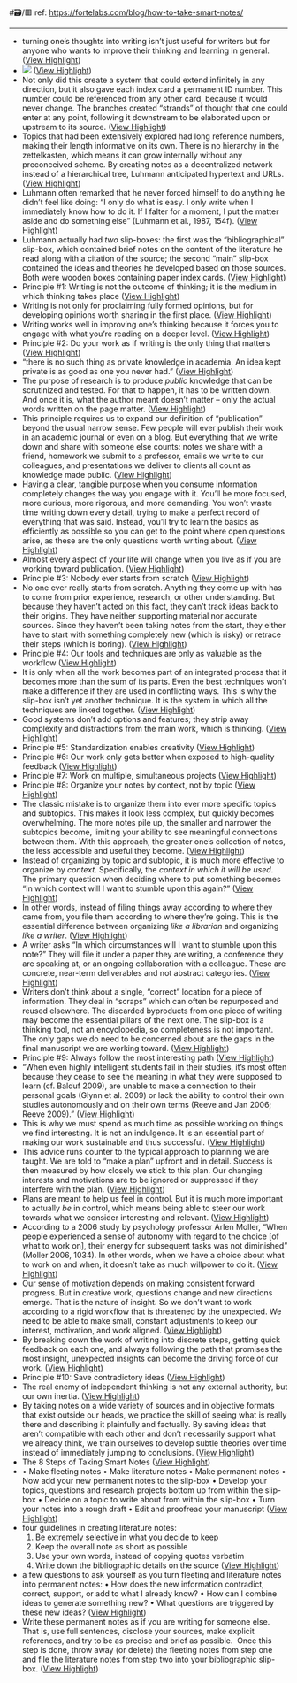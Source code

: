 #🗃/🟥 
ref: 
https://fortelabs.com/blog/how-to-take-smart-notes/

---

- turning one’s thoughts into writing isn’t just useful for writers but for anyone who wants to improve their thinking and learning in general. ([View Highlight](https://read.readwise.io/read/01gpq9f0zzy5mrbs4vaykz1syr))
- ![](https://i0.wp.com/fortelabs.com/wp-content/uploads/2020/02/unnamed-1-1.png?resize=512%2C233&ssl=1) ([View Highlight](https://read.readwise.io/read/01gpq9mj47q44h1vy5tqrtjaxr))
- Not only did this create a system that could extend infinitely in any direction, but it also gave each index card a permanent ID number. This number could be referenced from any other card, because it would never change. The branches created “strands” of thought that one could enter at any point, following it downstream to be elaborated upon or upstream to its source. ([View Highlight](https://read.readwise.io/read/01gpqa4bxf0pf0ee3c22gbje5m))
- Topics that had been extensively explored had long reference numbers, making their length informative on its own. There is no hierarchy in the zettelkasten, which means it can grow internally without any preconceived scheme. By creating notes as a decentralized network instead of a hierarchical tree, Luhmann anticipated hypertext and URLs. ([View Highlight](https://read.readwise.io/read/01gpqa74epyjtfj78shj7ks7xb))
- Luhmann often remarked that he never forced himself to do anything he didn’t feel like doing: “I only do what is easy. I only write when I immediately know how to do it. If I falter for a moment, I put the matter aside and do something else” (Luhmann et al., 1987, 154f). ([View Highlight](https://read.readwise.io/read/01gpqa93pb78g1d31ssapbhm2j))
- Luhmann actually had *two* slip-boxes: the first was the “bibliographical” slip-box, which contained brief notes on the content of the literature he read along with a citation of the source; the second “main” slip-box contained the ideas and theories he developed based on those sources. Both were wooden boxes containing paper index cards. ([View Highlight](https://read.readwise.io/read/01gpqf1xdqm8dzfqfb66xvt3qj))
- Principle #1: Writing is not the outcome of thinking; it is the medium in which thinking takes place ([View Highlight](https://read.readwise.io/read/01gpqa9qtzk635ta2cbjgr5y3s))
- Writing is not only for proclaiming fully formed opinions, but for developing opinions worth sharing in the first place. ([View Highlight](https://read.readwise.io/read/01gpqaankbbry0kqc6shetygwb))
- Writing works well in improving one’s thinking because it forces you to engage with what you’re reading on a deeper level. ([View Highlight](https://read.readwise.io/read/01gpqab7pgn488s8fmnqrkf7k0))
- Principle #2: Do your work as if writing is the only thing that matters ([View Highlight](https://read.readwise.io/read/01gpqac48cmwsca1k141d5t21d))
- “there is no such thing as private knowledge in academia. An idea kept private is as good as one you never had.” ([View Highlight](https://read.readwise.io/read/01gpqactqcr87kjgk24b1mn47a))
- The purpose of research is to produce *public* knowledge that can be scrutinized and tested. For that to happen, it has to be written down. And once it is, what the author meant doesn’t matter – only the actual words written on the page matter. ([View Highlight](https://read.readwise.io/read/01gpqadasr986zh7bhcypfbk0b))
- This principle requires us to expand our definition of “publication” beyond the usual narrow sense. Few people will ever publish their work in an academic journal or even on a blog. But everything that we write down and share with someone else counts: notes we share with a friend, homework we submit to a professor, emails we write to our colleagues, and presentations we deliver to clients all count as knowledge made public. ([View Highlight](https://read.readwise.io/read/01gpqaevaxegd7gcy4r8wyhyj8))
- Having a clear, tangible purpose when you consume information completely changes the way you engage with it. You’ll be more focused, more curious, more rigorous, and more demanding. You won’t waste time writing down every detail, trying to make a perfect record of everything that was said. Instead, you’ll try to learn the basics as efficiently as possible so you can get to the point where open questions arise, as these are the only questions worth writing about. ([View Highlight](https://read.readwise.io/read/01gpqafaghrrp1n15x8bk9ty0g))
- Almost every aspect of your life will change when you live as if you are working toward publication. ([View Highlight](https://read.readwise.io/read/01gpqafq00t6b9a99e8q3wb0h9))
- Principle #3: Nobody ever starts from scratch ([View Highlight](https://read.readwise.io/read/01gpqagwv2k6etbs5qt4qd1zqv))
- No one ever really starts from scratch. Anything they come up with has to come from prior experience, research, or other understanding. But because they haven’t acted on this fact, they can’t track ideas back to their origins. They have neither supporting material nor accurate sources. Since they haven’t been taking notes from the start, they either have to start with something completely new (which is risky) or retrace their steps (which is boring). ([View Highlight](https://read.readwise.io/read/01gpqangmv60kzmpc64dth2yqy))
- Principle #4: Our tools and techniques are only as valuable as the workflow ([View Highlight](https://read.readwise.io/read/01gpqaqttfpmw69hrdqk9rf6ee))
- It is only when all the work becomes part of an integrated process that it becomes more than the sum of its parts. Even the best techniques won’t make a difference if they are used in conflicting ways. This is why the slip-box isn’t yet another technique. It is the system in which all the techniques are linked together. ([View Highlight](https://read.readwise.io/read/01gpqarvqzvb9ra4p4c5yxnrtq))
- Good systems don’t add options and features; they strip away complexity and distractions from the main work, which is thinking. ([View Highlight](https://read.readwise.io/read/01gpqas8ezgww0f6zxbg402prn))
- Principle #5: Standardization enables creativity ([View Highlight](https://read.readwise.io/read/01gpqas9kfa0bybhepzh02y656))
- Principle #6: Our work only gets better when exposed to high-quality feedback ([View Highlight](https://read.readwise.io/read/01gpqavzdahgzsn4b5cya1xxnm))
- Principle #7: Work on multiple, simultaneous projects ([View Highlight](https://read.readwise.io/read/01gpqb152btdnc9v5rtqxp44mt))
- Principle #8: Organize your notes by context, not by topic ([View Highlight](https://read.readwise.io/read/01gpqbtcby6kr33gy74j5w2wer))
- The classic mistake is to organize them into ever more specific topics and subtopics. This makes it look less complex, but quickly becomes overwhelming. The more notes pile up, the smaller and narrower the subtopics become, limiting your ability to see meaningful connections between them. With this approach, the greater one’s collection of notes, the less accessible and useful they become. ([View Highlight](https://read.readwise.io/read/01gpqc219hmj40j3ppwwq6w04g))
- Instead of organizing by topic and subtopic, it is much more effective to organize by *context*. Specifically, the *context in which it will be used*. The primary question when deciding where to put something becomes “In which context will I want to stumble upon this again?” ([View Highlight](https://read.readwise.io/read/01gpqc26zqdwdd5cfd2qv3w4rj))
- In other words, instead of filing things away according to where they came from, you file them according to where they’re going. This is the essential difference between organizing *like a librarian* and organizing *like a writer*. ([View Highlight](https://read.readwise.io/read/01gpqc2acfkdgmj6n85jz3nscr))
- A writer asks “In which circumstances will I want to stumble upon this note?” They will file it under a paper they are writing, a conference they are speaking at, or an ongoing collaboration with a colleague. These are concrete, near-term deliverables and not abstract categories. ([View Highlight](https://read.readwise.io/read/01gpqc50nncgnbpnd7s6hf8zch))
- Writers don’t think about a single, “correct” location for a piece of information. They deal in “scraps” which can often be repurposed and reused elsewhere. The discarded byproducts from one piece of writing may become the essential pillars of the next one. The slip-box is a thinking tool, not an encyclopedia, so completeness is not important. The only gaps we do need to be concerned about are the gaps in the final manuscript we are working toward. ([View Highlight](https://read.readwise.io/read/01gpqc8deegk55cb15njwc5zph))
- Principle #9: Always follow the most interesting path ([View Highlight](https://read.readwise.io/read/01gpqc98ptm5gnv1avs74cv7q5))
- “When even highly intelligent students fail in their studies, it’s most often because they cease to see the meaning in what they were supposed to learn (cf. Balduf 2009), are unable to make a connection to their personal goals (Glynn et al. 2009) or lack the ability to control their own studies autonomously and on their own terms (Reeve and Jan 2006; Reeve 2009).” ([View Highlight](https://read.readwise.io/read/01gpqc9zzw2kvr9vx61zestkey))
- This is why we must spend as much time as possible working on things we find interesting. It is not an indulgence. It is an essential part of making our work sustainable and thus successful. ([View Highlight](https://read.readwise.io/read/01gpqca9fgm057w0xsh0vy4rwk))
- This advice runs counter to the typical approach to planning we are taught. We are told to “make a plan” upfront and in detail. Success is then measured by how closely we stick to this plan. Our changing interests and motivations are to be ignored or suppressed if they interfere with the plan. ([View Highlight](https://read.readwise.io/read/01gpqcax3j087cgmw15pp2p7q6))
- Plans are meant to help us feel in control. But it is much more important to actually *be* in control, which means being able to steer our work towards what we consider interesting and relevant. ([View Highlight](https://read.readwise.io/read/01gpqcbev2hf3eehwtdcaccc8g))
- According to a 2006 study by psychology professor Arlen Moller, “When people experienced a sense of autonomy with regard to the choice [of what to work on], their energy for subsequent tasks was not diminished” (Moller 2006, 1034). In other words, when we have a choice about what to work on and when, it doesn’t take as much willpower to do it. ([View Highlight](https://read.readwise.io/read/01gpqcc1f6755j68aa9qpwvhqj))
- Our sense of motivation depends on making consistent forward progress. But in creative work, questions change and new directions emerge. That is the nature of insight. So we don’t want to work according to a rigid workflow that is threatened by the unexpected. We need to be able to make small, constant adjustments to keep our interest, motivation, and work aligned. ([View Highlight](https://read.readwise.io/read/01gpqcdz95xdxxn9277mz4cy7s))
- By breaking down the work of writing into discrete steps, getting quick feedback on each one, and always following the path that promises the most insight, unexpected insights can become the driving force of our work. ([View Highlight](https://read.readwise.io/read/01gpqce7rdvejq13sped0ttxmz))
- Principle #10: Save contradictory ideas ([View Highlight](https://read.readwise.io/read/01gpqceg4zwej1xfayh7rwqfz3))
- The real enemy of independent thinking is not any external authority, but our own inertia. ([View Highlight](https://read.readwise.io/read/01gpqck7dn584m58f0m45nm069))
- By taking notes on a wide variety of sources and in objective formats that exist outside our heads, we practice the skill of seeing what is really there and describing it plainfully and factually. By saving ideas that aren’t compatible with each other and don’t necessarily support what we already think, we train ourselves to develop subtle theories over time instead of immediately jumping to conclusions. ([View Highlight](https://read.readwise.io/read/01gpqckjwq3z1czb2pnthpgfjc))
- The 8 Steps of Taking Smart Notes ([View Highlight](https://read.readwise.io/read/01gpqcnpn7vy7z9xpfrad458rz))
- • Make fleeting notes
  • Make literature notes
  • Make permanent notes
  • Now add your new permanent notes to the slip-box
  • Develop your topics, questions and research projects bottom up from within the slip-box
  • Decide on a topic to write about from within the slip-box
  • Turn your notes into a rough draft
  • Edit and proofread your manuscript ([View Highlight](https://read.readwise.io/read/01gpqcnqzj4aze793vh8dh31hn))
- four guidelines in creating literature notes:
  1. Be extremely selective in what you decide to keep
  2. Keep the overall note as short as possible
  3. Use your own words, instead of copying quotes verbatim
  4. Write down the bibliographic details on the source ([View Highlight](https://read.readwise.io/read/01gpqcv6r6zpha7e1wscf8sadt))
- a few questions to ask yourself as you turn fleeting and literature notes into permanent notes:
  • How does the new information contradict, correct, support, or add to what I already know?
  • How can I combine ideas to generate something new?
  • What questions are triggered by these new ideas? ([View Highlight](https://read.readwise.io/read/01gpqcvacgzs8rrcrfgv5h6tpy))
- Write these permanent notes as if you are writing for someone else. That is, use full sentences, disclose your sources, make explicit references, and try to be as precise and brief as possible. 
  Once this step is done, throw away (or delete) the fleeting notes from step one and file the literature notes from step two into your bibliographic slip-box. ([View Highlight](https://read.readwise.io/read/01gpqd0fxvqkce9rbfqkt38169))
